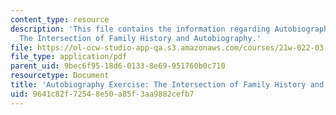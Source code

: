 ```yaml
---
content_type: resource
description: 'This file contains the information regarding Autobiography Exercise:
  The Intersection of Family History and Autobiography.'
file: https://ol-ocw-studio-app-qa.s3.amazonaws.com/courses/21w-022-03-writing-and-experience-reading-and-writing-autobiography-spring-2014/9641c82f72548e50a85f3aa9882cefb7_MIT21W_022_03S14_0220_ic.pdf
file_type: application/pdf
parent_uid: 9bec6f95-18d6-0133-8e69-951760b0c710
resourcetype: Document
title: 'Autobiography Exercise: The Intersection of Family History and Autobiography'
uid: 9641c82f-7254-8e50-a85f-3aa9882cefb7
---
```


